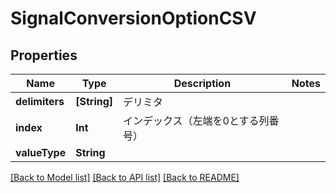 # SignalConversionOptionCSV

## Properties
Name | Type | Description | Notes
------------ | ------------- | ------------- | -------------
**delimiters** | **[String]** | デリミタ | 
**index** | **Int** | インデックス（左端を0とする列番号） | 
**valueType** | **String** |  | 

[[Back to Model list]](../README.md#documentation-for-models) [[Back to API list]](../README.md#documentation-for-api-endpoints) [[Back to README]](../README.md)



